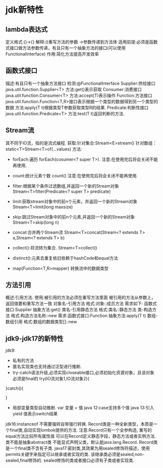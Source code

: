 # jdk新特性
## lambda表达式
定义格式:()->{}
解释:()重写方法的参数
->参数传递到方法体
适用前提:必须是函数式接口做方法参数传递，有且只有一个抽象方法的接口(可以使用FunctionalInterface)
作用:简化方法提高开发效率
## 函数式接口
描述:有且只有一个抽象方法接口
检测:@FunctionalInterface
Supplier:供给接口
java.util.function.Supplier\<T>
方法:get()表示获取
Consumer:消费接口
java.util.function.Consumer\<T>
方法:accept(T)表示操作
Function:方法接口
java.util.function.Function\<T,R>接口表示根据一个类型的数据得到另一个类型的数据
方法:apply(T t)根据类型T参数获取类型R的结果.
Predicate:判断性接口
java.util.function.Predicate\<T>
方法:test(T t)返回判断的方法.
## Stream流
其不同于IO流，指的是流式编程.
获取:针对集合:Stream\<E>stream()
针对数组：static\<T>Stream\<T>of(...values)
方法:
* forEach:遍历
forEach(cosumer\<? super T>).
注意:在使用完后将会关闭不能再使用.
* count:统计元素个数
count()
注意:在使用完后将会关闭不能再使用.
* filter:根据某个条件过滤数组,并返回一个新的Stream对象
Stream\<T>filter(Predicate\<? super T> predicate)

* limit:获取stream对象中的前n个元素，并返回一个新的Stream对象
Stream\<T>limit(long maxsize)
* skip:跳过Stream对象中的前n个元素,并返回一个新的Stream对象
Stream\<T>skip(long n)
* concat:合并两个Stream流 
Stream\<T>concat(Stream\<? extends T> a,Stream\<? extends T> b)
* collect():将流转为集合.
Stream\<T>collect()
* distinct():元素去重复依旧依赖于hashCode和equal方法
* map(Function\<T,R>mapper) 转换流中的数据类型
## 方法引用
概述:引用方法.
使用:被引用的方法必须在重写方法里面
被引用的方法从参数上，返回值要和重写方法一致
对象名-引用方法
格式:对象::成员方法
需求如下:
函数式接口:Supplier
抽象方法:get()
类名-引用静态方法
格式:类名::静态方法
类-构造方法
格式:构造方法名称::new
需求:函数式接口:Function
抽象方法:apply(T t)
数组-数组引用
格式:数组的数据类型[]::new
## jdk9-jdk17的新特性
jdk9:
* 私有的方法
* 匿名实现类也支持通过泛型进行推断.
* try-catch语法升级,必须实现closeable接口,必须初始化资源对象，且该对象必须是final的
try(IO流对象1,IO流对象2){
    
}catch(){

}
* 局部变量类型自动推断.
var 变量 = 值
java 12:case支持多个值
java 13:引入yield 值表示switch结果

jdk16:instanceof 不需要强转自带强行转换.
Record类是一种全新类型，本质是一个final类,自动实现lombok提供的方法.
注意:Record只有一个全参构造,
重写的equal方法比较所有属性值
可以在Record定义静态字段，静态方法或者实例方法.
类不能是抽象abstract类
不能显式声明父类，默认是java.lang.Record.
Record类是一个final类不含有子类.
java17:密封类,其效果为用sealed修饰符描述，使用permits关键字来指定可以继承或者实现的类.
该继承类必须是sealed,non-sealed,final修饰的.
sealed修饰的类或者接口必须有子类或者实现类.